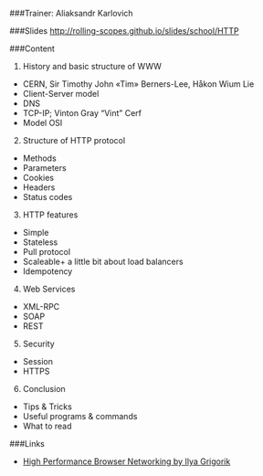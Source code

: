 ###Trainer: Aliaksandr Karlovich

###Slides
http://rolling-scopes.github.io/slides/school/HTTP

###Content
1. History and basic structure of WWW
  - CERN, Sir Timothy John «Tim» Berners-Lee, Håkon Wium Lie
  - Client-Server model
  - DNS
  - TCP-IP; Vinton Gray “Vint” Cerf
  - Model OSI

2. Structure of HTTP protocol
  - Methods
  - Parameters
  - Cookies
  - Headers
  - Status codes

3. HTTP features
  - Simple
  - Stateless
  - Pull protocol
  - Scaleable+ a little bit about load balancers
  - Idempotency

4. Web Services
  - XML-RPC
  - SOAP
  - REST

5. Security
  - Session
  - HTTPS

6. Conclusion
  - Tips & Tricks
  - Useful programs & commands 
  - What to read

###Links
- [High Performance Browser Networking by Ilya Grigorik](http://chimera.labs.oreilly.com/books/1230000000545)

